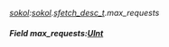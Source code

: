 _[sokol](../../modules/sokol/sokol-module.md):[sokol](../../modules/sokol/sokol-module.md).[sfetch\_desc\_t](../../modules/sokol/sokol-sfetch_desc_t.md).max\_requests_
##### Field max\_requests:[UInt](../../modules/wonkey/wonkey-types-uint.md)
